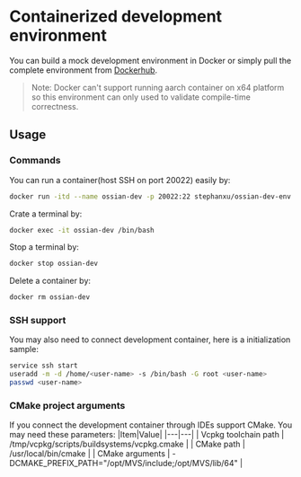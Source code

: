 # Containerized development environment


You can build a mock development environment in Docker or simply pull the complete environment from [Dockerhub](https://hub.docker.com/repository/docker/stephanxu/ossian-dev-env).

> Note: Docker can't support running aarch container on x64 platform so this environment can only used to validate compile-time correctness.

## Usage

### Commands

You can run a container(host SSH on port 20022) easily by:

```bash
docker run -itd --name ossian-dev -p 20022:22 stephanxu/ossian-dev-env:<tag>
```

Crate a terminal by:

```bash
docker exec -it ossian-dev /bin/bash
```

Stop a terminal by:

```bash
docker stop ossian-dev
```

Delete a container by:

```bash
docker rm ossian-dev
```

### SSH support

You may also need to connect development container, here is a initialization sample:

```bash
service ssh start
useradd -m -d /home/<user-name> -s /bin/bash -G root <user-name>
passwd <user-name>
```

### CMake project arguments

If you connect the development container through IDEs support CMake. You may need these parameters:
|Item|Value|
|---|---|
| Vcpkg toolchain path | /tmp/vcpkg/scripts/buildsystems/vcpkg.cmake |
| CMake path | /usr/local/bin/cmake |
| CMake arguments | -DCMAKE_PREFIX_PATH="/opt/MVS/include;/opt/MVS/lib/64" |
